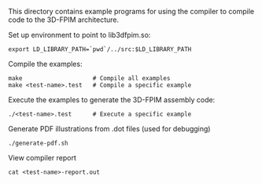 
This directory contains example programs for using the compiler to compile code to the 3D-FPIM architecture.

Set up environment to point to lib3dfpim.so:

    export LD_LIBRARY_PATH=`pwd`/../src:$LD_LIBRARY_PATH

Compile the examples:

    make                    # Compile all examples
    make <test-name>.test   # Compile a specific example

Execute the examples to generate the 3D-FPIM assembly code:

    ./<test-name>.test      # Execute a specific example

Generate PDF illustrations from .dot files (used for debugging)

    ./generate-pdf.sh

View compiler report

    cat <test-name>-report.out

